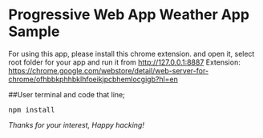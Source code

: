 # Progressive Web App Weather App Sample

For using this app, please install this chrome extension. and open it, select root folder for your app and run it from <a>http://127.0.0.1:8887</a>
Extension: <a>https://chrome.google.com/webstore/detail/web-server-for-chrome/ofhbbkphhbklhfoeikjpcbhemlocgigb?hl=en</a>

##User terminal and code that line;

<pre>npm install</pre>

<em>Thanks for your interest, Happy hacking!</em>